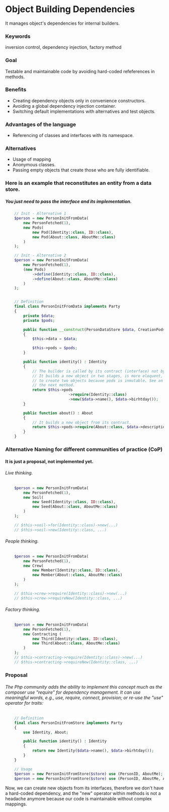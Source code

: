 # Object Building Dependencies
It manages object's dependencies for internal builders.


### Keywords
inversion control, dependency injection, factory method

### Goal
Testable and maintainable code by avoiding hard-coded refeferences in methods.

### Benefits
- Creating dependency objects only in convenience constructors.
- Avoiding a global dependency injection container.
- Switching default implementations with alternatives and test objects.

### Advantages of the language
- Referencing of classes and interfaces with its namespace.

### Alternatives
- Usage of mapping
- Anonymous classes.
- Passing empty objects that create those who are fully identifiable.

### Here is an example that reconstitutes an entity from a data store.
##### You just need to pass the interface and its implementation.


```php
    // Init - Alternative 1
    $person = new PersonInitFromData(
        new PersonFetched(1),
        new Pods(
            new Pod(Identity::class, ID::class),
            new Pod(About::class, AboutMe::class)
        )
    );  

    // Init - Alternative 2
    $person = new PersonInitFromData(
        new PersonFetched(1),
        (new Pods)
            ->define(Identity::class, ID::class),
            ->define(About::class, AboutMe::class)
        )
    );  


    // Definition
    final class PersonInitFromData implements Party
    {
        private $data;
        private $pods;

        public function __construct(PersonDataStore $data, CreationPods $pods)
        {
            $this->data = $data;

            $this->pods = $pods;
        }

        public function identity() : Identity
        {
            // The builder is called by its contract (interface) not by its concrete name.
            // It builds a new object in two stages, is more eloquent, but internally has 
            // to create two objects because pods is inmutable. See an alternative in
            // the next method.           
            return $this->pods
                            ->require(Identity::class)
                            ->new($data->name(), $data->birhtday());
        }

        public function about() : About
        {
            // It builds a new object from its contract.
            return $this->pods->require(About::class, $data->description(), $data->contact());
        }
    }  
```


### Alternative Naming for different communities of practice (CoP) 
#### It is just a proposal, not implemented yet.

###### Live thinking.
```php
    $person = new PersonInitFromData(
        new PersonFetched(1),
        new Soil(
            new Seed(Identity::class, ID::class),
            new Seed(About::class, AboutMe::class)
        )
    );    

    // $this->soil->for(Identity::class)->new(...)
    // $this->soil->new(Identity::class, ...)
```        

###### People thinking.
```php
    $person = new PersonInitFromData(
        new PersonFetched(1),
        new Crew(
            new Member(Identity::class, ID::class),
            new Member(About::class, AboutMe::class)
        )
    );  

    // $this->crew->require(Identity::class)->new(...)  
    // $this->crew->requireNew(Identity::class, ...)
```

###### Factory thinking.
```php
    $person = new PersonInitFromData(
        new PersonFetched(1),
        new Contracting (
            new Third(Identity::class, ID::class),
            new Third(About::class, AboutMe::class)
        )
    ); 
    // $this->contracting->require(Identity::class)->new(...)  
    // $this->contracting->requireNew(Identity::class, ...)    
```


### Proposal
###### The Php community adds the ability to implement this concept much as the composer use "require" for dependency management. It can use meaningful words, e.g., use, require, connect, provision; or re-use the "use" operator for traits:
```php
    // Definition
    final class PersonInitFromStore implements Party 
    {
        use Identity, About;

        public function identity() : Identity
        {
            return new Identity($data->name(), $data->birhtday());
        }        
    }

    // Usage
    $person = new PersonInitFromStore($store) use (PersonID, AboutMe);
    $person = new PersonInitFromStore($store) use (PersonID, AboutMe, AboutMeTest);
```    

Now, we can create new objects from its interfaces, therefore we don't have a hard-coded dependency, and the "new" operator within methods is not a headache anymore because our code is maintainable without complex mappings.
